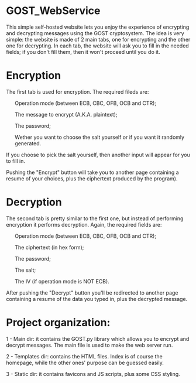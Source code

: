# GOST_WebService

This simple self-hosted website lets you enjoy the experience of encrypting and decrypting messages using the GOST cryptosystem.
The idea is very simple: the website is made of 2 main tabs, one for encrypting and the other one for decrypting. In each tab, the website will ask you to fill in the needed fields; if you don't fill them, then it won't proceed until you do it.

# Encryption

The first tab is used for encryption. The required fileds are: 
<ul>Operation mode (between ECB, CBC, OFB, OCB and CTR);</ul>
<ul>The message to encrypt (A.K.A. plaintext);</ul>
<ul>The password;</ul>
<ul>Wether you want to choose the salt yourself or if you want it randomly generated.</ul>

If you choose to pick the salt yourself, then another input will appear for you to fill in.

Pushing the "Encrypt" button will take you to another page containing a resume of your choices, plus the ciphertext produced by the program).

# Decryption

The second tab is pretty similar to the first one, but instead of performing encryption it performs decryption. Again, the required fields are:
<ul>Operation mode (between ECB, CBC, OFB, OCB and CTR);</ul>
<ul>The ciphertext (in hex form);</ul>
<ul>The password;</ul>
<ul>The salt;</ul>
<ul>The IV (if operation mode is NOT ECB).</ul>

After pushing the "Decrypt" button you'll be redirected to another page containing a resume of the data you typed in, plus the decrypted message.

# Project organization:

  1 - Main dir: it contains the GOST.py library which allows you to encrypt and decrypt messages. The main file is used to make the web server run.
  
  2 - Templates dir: contains the HTML files. Index is of course the homepage, while the other ones' purpose can be guessed easily.
  
  3 - Static dir: it contains favicons and JS scripts, plus some CSS styling.
